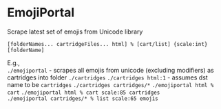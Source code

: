 # EmojiPortal
Scrape latest set of emojis from Unicode library

`[folderNames... cartridgeFiles... html] % [cart/list] {scale:int} [folderName]`

E.g.,  
`./emojiportal` - scrapes all emojis from unicode (excluding modifiers) as cartridges into folder `./cartridges` 
`./cartridges html:1` - assumes dst name to be `cartridges`
`./cartridges cartridges/*` 
`./emojiportal html % cart` 
`./emojiportal html % cart scale:85 cartridges`  
`./emojiportal cartridges/* % list scale:65 emojis`
